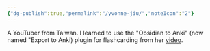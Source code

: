 ```yaml
---
{"dg-publish":true,"permalink":"/yvonne-jiu/","noteIcon":"2"}
---
```



A YouTuber from Taiwan. I learned to use the "Obsidian to Anki" (now named "Export to Anki) plugin for flashcarding from her [video](https://www.youtube.com/watch?v=S0fDdArNtRo).
